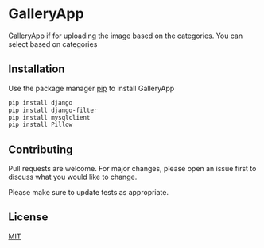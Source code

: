 # GalleryApp
GalleryApp if for uploading the image based on the categories. You can select based on categories

## Installation

Use the package manager [pip](https://pip.pypa.io/en/stable/) to install GalleryApp

```bash
pip install django
pip install django-filter
pip install mysqlclient
pip install Pillow
```

## Contributing
Pull requests are welcome. For major changes, please open an issue first to discuss what you would like to change.

Please make sure to update tests as appropriate.

## License
[MIT](https://choosealicense.com/licenses/mit/)
